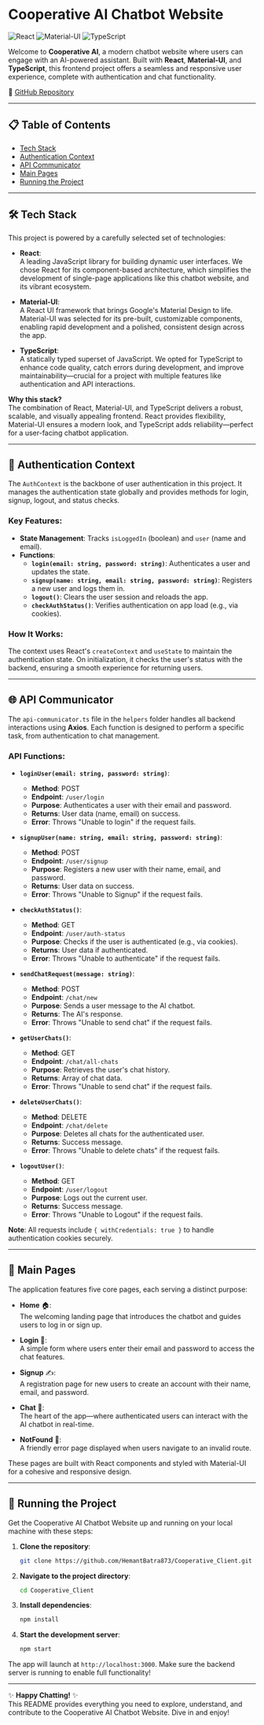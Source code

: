 # Cooperative AI Chatbot Website 

![React](https://img.shields.io/badge/React-20232A?style=for-the-badge&logo=react&logoColor=61DAFB)
![Material-UI](https://img.shields.io/badge/Material--UI-0081CB?style=for-the-badge&logo=material-ui&logoColor=white)
![TypeScript](https://img.shields.io/badge/TypeScript-007ACC?style=for-the-badge&logo=typescript&logoColor=white)

Welcome to **Cooperative AI**, a modern chatbot website where users can engage with an AI-powered assistant. Built with **React**, **Material-UI**, and **TypeScript**, this frontend project offers a seamless and responsive user experience, complete with authentication and chat functionality.

🔗 [GitHub Repository](https://github.com/HemantBatra873/Cooperative_Client)

---

## 📋 Table of Contents

- [Tech Stack](#-tech-stack)
- [Authentication Context](#-authentication-context)
- [API Communicator](#-api-communicator)
- [Main Pages](#-main-pages)
- [Running the Project](#-running-the-project)

---

## 🛠️ Tech Stack

This project is powered by a carefully selected set of technologies:

- **React**:  
  A leading JavaScript library for building dynamic user interfaces. We chose React for its component-based architecture, which simplifies the development of single-page applications like this chatbot website, and its vibrant ecosystem.

- **Material-UI**:  
  A React UI framework that brings Google's Material Design to life. Material-UI was selected for its pre-built, customizable components, enabling rapid development and a polished, consistent design across the app.

- **TypeScript**:  
  A statically typed superset of JavaScript. We opted for TypeScript to enhance code quality, catch errors during development, and improve maintainability—crucial for a project with multiple features like authentication and API interactions.

**Why this stack?**  
The combination of React, Material-UI, and TypeScript delivers a robust, scalable, and visually appealing frontend. React provides flexibility, Material-UI ensures a modern look, and TypeScript adds reliability—perfect for a user-facing chatbot application.

---

## 🔐 Authentication Context

The `AuthContext` is the backbone of user authentication in this project. It manages the authentication state globally and provides methods for login, signup, logout, and status checks.

### Key Features:
- **State Management**: Tracks `isLoggedIn` (boolean) and `user` (name and email).
- **Functions**:
  - **`login(email: string, password: string)`**: Authenticates a user and updates the state.
  - **`signup(name: string, email: string, password: string)`**: Registers a new user and logs them in.
  - **`logout()`**: Clears the user session and reloads the app.
  - **`checkAuthStatus()`**: Verifies authentication on app load (e.g., via cookies).

### How It Works:
The context uses React's `createContext` and `useState` to maintain the authentication state. On initialization, it checks the user's status with the backend, ensuring a smooth experience for returning users.

---

## 🌐 API Communicator

The `api-communicator.ts` file in the `helpers` folder handles all backend interactions using **Axios**. Each function is designed to perform a specific task, from authentication to chat management.

### API Functions:
- **`loginUser(email: string, password: string)`**:  
  - **Method**: POST  
  - **Endpoint**: `/user/login`  
  - **Purpose**: Authenticates a user with their email and password.  
  - **Returns**: User data (name, email) on success.  
  - **Error**: Throws "Unable to login" if the request fails.

- **`signupUser(name: string, email: string, password: string)`**:  
  - **Method**: POST  
  - **Endpoint**: `/user/signup`  
  - **Purpose**: Registers a new user with their name, email, and password.  
  - **Returns**: User data on success.  
  - **Error**: Throws "Unable to Signup" if the request fails.

- **`checkAuthStatus()`**:  
  - **Method**: GET  
  - **Endpoint**: `/user/auth-status`  
  - **Purpose**: Checks if the user is authenticated (e.g., via cookies).  
  - **Returns**: User data if authenticated.  
  - **Error**: Throws "Unable to authenticate" if the request fails.

- **`sendChatRequest(message: string)`**:  
  - **Method**: POST  
  - **Endpoint**: `/chat/new`  
  - **Purpose**: Sends a user message to the AI chatbot.  
  - **Returns**: The AI's response.  
  - **Error**: Throws "Unable to send chat" if the request fails.

- **`getUserChats()`**:  
  - **Method**: GET  
  - **Endpoint**: `/chat/all-chats`  
  - **Purpose**: Retrieves the user's chat history.  
  - **Returns**: Array of chat data.  
  - **Error**: Throws "Unable to send chat" if the request fails.

- **`deleteUserChats()`**:  
  - **Method**: DELETE  
  - **Endpoint**: `/chat/delete`  
  - **Purpose**: Deletes all chats for the authenticated user.  
  - **Returns**: Success message.  
  - **Error**: Throws "Unable to delete chats" if the request fails.

- **`logoutUser()`**:  
  - **Method**: GET  
  - **Endpoint**: `/user/logout`  
  - **Purpose**: Logs out the current user.  
  - **Returns**: Success message.  
  - **Error**: Throws "Unable to Logout" if the request fails.

**Note**: All requests include `{ withCredentials: true }` to handle authentication cookies securely.

---

## 📄 Main Pages

The application features five core pages, each serving a distinct purpose:

- **Home** 🏠:  
  The welcoming landing page that introduces the chatbot and guides users to log in or sign up.

- **Login** 🔑:  
  A simple form where users enter their email and password to access the chat features.

- **Signup** ✍️:  
  A registration page for new users to create an account with their name, email, and password.

- **Chat** 💬:  
  The heart of the app—where authenticated users can interact with the AI chatbot in real-time.

- **NotFound** 🚫:  
  A friendly error page displayed when users navigate to an invalid route.

These pages are built with React components and styled with Material-UI for a cohesive and responsive design.

---

## 🚀 Running the Project

Get the Cooperative AI Chatbot Website up and running on your local machine with these steps:

1. **Clone the repository**:  
   ```bash
   git clone https://github.com/HemantBatra873/Cooperative_Client.git
   ```

2. **Navigate to the project directory**:  
   ```bash
   cd Cooperative_Client
   ```

3. **Install dependencies**:  
   ```bash
   npm install
   ```

4. **Start the development server**:  
   ```bash
   npm start
   ```

The app will launch at `http://localhost:3000`. Make sure the backend server is running to enable full functionality!

---

✨ **Happy Chatting!** ✨  
This README provides everything you need to explore, understand, and contribute to the Cooperative AI Chatbot Website. Dive in and enjoy!
